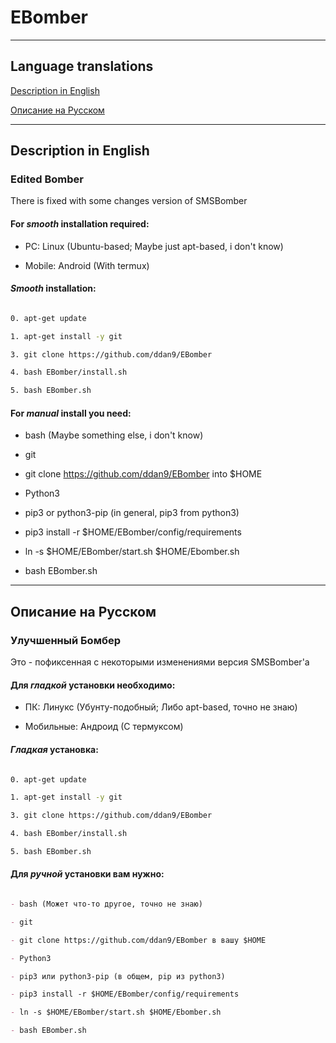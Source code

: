 # EBomber

----------------------------------------------

## Language translations

[Description in English](#Description-in-English)

[Описание на Русском](#Описание-на-Русском)

----------------------------------------------

## Description in English

### Edited Bomber

There is fixed with some changes version of SMSBomber
 
#### For ***smooth*** installation required: 

- PC: Linux (Ubuntu-based; Maybe just apt-based, i don't know)

- Mobile: Android (With termux)

#### ***Smooth*** installation:

```bash

0. apt-get update 

1. apt-get install -y git

3. git clone https://github.com/ddan9/EBomber

4. bash EBomber/install.sh

5. bash EBomber.sh

```

#### For ***manual*** install you need:

- bash (Maybe something else, i don't know)

- git

- git clone https://github.com/ddan9/EBomber into $HOME

- Python3

- pip3 or python3-pip (in general, pip3 from python3)

- pip3 install -r $HOME/EBomber/config/requirements

- ln -s $HOME/EBomber/start.sh $HOME/Ebomber.sh

- bash EBomber.sh

----------------------------------------------

## Описание на Русском

### Улучшенный Бомбер
 
Это - пофиксенная с некоторыми изменениями версия SMSBomber'а

#### Для ***гладкой*** установки необходимо:

- ПК: Линукс (Убунту-подобный; Либо apt-based, точно не знаю)

- Мобильные: Андроид (С термуксом)

#### ***Гладкая*** установка:

```bash

0. apt-get update 

1. apt-get install -y git

3. git clone https://github.com/ddan9/EBomber

4. bash EBomber/install.sh

5. bash EBomber.sh

```

#### Для ***ручной*** установки вам нужно:

```markdown

- bash (Может что-то другое, точно не знаю)

- git

- git clone https://github.com/ddan9/EBomber в вашу $HOME

- Python3

- pip3 или python3-pip (в общем, pip из python3)

- pip3 install -r $HOME/EBomber/config/requirements

- ln -s $HOME/EBomber/start.sh $HOME/Ebomber.sh

- bash EBomber.sh

```
